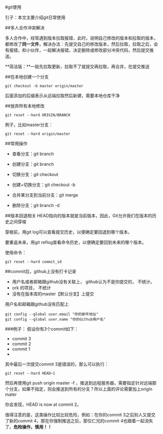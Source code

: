 #git使用

引子：本文主要介绍git日常使用

##多人合作冲突解决

多人合作中，经常遇到版本拉取报错，此时，说明自己修改的版本和拉取的版本，都修改了**同一文件**，解决办法：先提交自己的修改版本，然后拉取，拉取之后，会有报错，和小伙伴，一起解决报错，决定删除或修改部分冲突代码，然后提交推送。

**简洁版：**一般先拉取更新，拉取不了就提交再拉取，再合并，在提交推送


##在本地创建一个分支

```
git checkout -b master origin/master
```
后面添加的后缀表示从远端拉取然后新建，需要本地仓库干净


##放弃所有本地修改

```
git reset --hard ORIGIN/BRANCH
```
例子，比如master分支：

```
git reset --hard origin/master
```


##常用操作
* 查看分支：git branch

* 创建分支：git branch <name>

* 切换分支：git checkout <name>

* 创建+切换分支：git checkout -b <name>

* 合并某分支到当前分支：git merge <name>

* 删除分支：git branch -d <name>


##版本回退相关
HEAD指向的版本就是当前版本，因此，Git允许我们在版本的历史之间穿梭

穿梭前，用git log可以查看提交历史，以便确定要回退到哪个版本。

要重返未来，用git reflog查看命令历史，以便确定要回到未来的哪个版本。

使用命令：

```
git reset --hard commit_id
```

##commit后，github上没有打卡记录
* 用户名或者邮箱跟github没有关联上， github认为不是你提交的， 不统计。
* ork 的项目， 不统计
* 没有在版本库的master【默认分支】上提交

用户名和邮箱跟github没有匹配上

```
git config --global user.email "你的邮件地址"
git config --global user.name "你的Github用户名"
```

###例子：
假设你有3个commit如下：

* commit 3
* commit 2
* commit 1
* 
其中最后一次提交commit 3是错误的，那么可以执行：

```
git reset --hard HEAD~1
```

然后再使用git push origin master -f ，推送到远程服务器，需要指定针对远端那个分支，如果不指定，则会推送到所有的分支？所以上面的评论需要加上origin mater

你会发现，HEAD is now at commit 2。

值得注意的是，这类操作比较比较危险，例如：在你的commit 3之后别人又提交了新的commit 4，那在你强制推送之后，那位仁兄的commit 4也跟着一起消失了。**危险操作，慎用！！**




